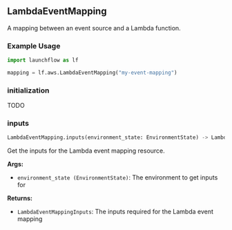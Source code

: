 ## LambdaEventMapping

A mapping between an event source and a Lambda function.

### Example Usage
```python
import launchflow as lf

mapping = lf.aws.LambdaEventMapping("my-event-mapping")
```

### initialization

TODO

### inputs

```python
LambdaEventMapping.inputs(environment_state: EnvironmentState) -> LambdaEventMappingInputs
```

Get the inputs for the Lambda event mapping resource.

**Args:**
 - `environment_state (EnvironmentState)`: The environment to get inputs for

**Returns:**
 - `LambdaEventMappingInputs`: The inputs required for the Lambda event mapping
